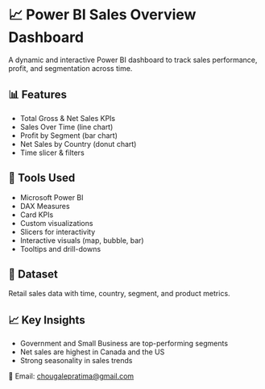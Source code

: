 # 📈 Power BI Sales Overview Dashboard

A dynamic and interactive Power BI dashboard to track sales performance, profit, and segmentation across time.

## 📊 Features
- Total Gross & Net Sales KPIs
- Sales Over Time (line chart)
- Profit by Segment (bar chart)
- Net Sales by Country (donut chart)
- Time slicer & filters

## 📌 Tools Used
- Microsoft Power BI
- DAX Measures
- Card KPIs
- Custom visualizations
- Slicers for interactivity
- Interactive visuals (map, bubble, bar)
- Tooltips and drill-downs

## 📁 Dataset
Retail sales data with time, country, segment, and product metrics.

## 📈 Key Insights
- Government and Small Business are top-performing segments
- Net sales are highest in Canada and the US
- Strong seasonality in sales trends
  
📩 Email: chougalepratima@gmail.com
